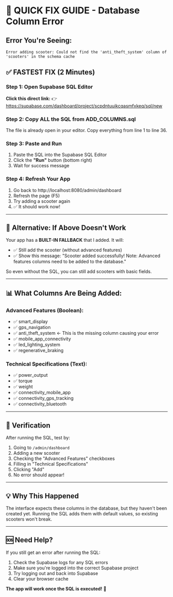 # 🚨 QUICK FIX GUIDE - Database Column Error

## Error You're Seeing:
```
Error adding scooter: Could not find the 'anti_theft_system' column of 'scooters' in the schema cache
```

## ✅ FASTEST FIX (2 Minutes)

### Step 1: Open Supabase SQL Editor
**Click this direct link:** 
👉 https://supabase.com/dashboard/project/scpdntuuikcqasmfxkeq/sql/new

### Step 2: Copy ALL the SQL from ADD_COLUMNS.sql
The file is already open in your editor. Copy everything from line 1 to line 36.

### Step 3: Paste and Run
1. Paste the SQL into the Supabase SQL Editor
2. Click the **"Run"** button (bottom right)
3. Wait for success message

### Step 4: Refresh Your App
1. Go back to http://localhost:8080/admin/dashboard
2. Refresh the page (F5)
3. Try adding a scooter again
4. ✅ It should work now!

---

## 🔄 Alternative: If Above Doesn't Work

Your app has a **BUILT-IN FALLBACK** that I added. It will:
- ✅ Still add the scooter (without advanced features)
- ✅ Show this message: "Scooter added successfully! Note: Advanced features columns need to be added to the database."

So even without the SQL, you can still add scooters with basic fields.

---

## 📊 What Columns Are Being Added:

### Advanced Features (Boolean):
- ✅ smart_display
- ✅ gps_navigation
- ✅ anti_theft_system ← This is the missing column causing your error
- ✅ mobile_app_connectivity
- ✅ led_lighting_system
- ✅ regenerative_braking

### Technical Specifications (Text):
- ✅ power_output
- ✅ torque
- ✅ weight
- ✅ connectivity_mobile_app
- ✅ connectivity_gps_tracking
- ✅ connectivity_bluetooth

---

## 🎯 Verification

After running the SQL, test by:
1. Going to `/admin/dashboard`
2. Adding a new scooter
3. Checking the "Advanced Features" checkboxes
4. Filling in "Technical Specifications"
5. Clicking "Add"
6. No error should appear!

---

## 💡 Why This Happened

The interface expects these columns in the database, but they haven't been created yet. Running the SQL adds them with default values, so existing scooters won't break.

---

## 🆘 Need Help?

If you still get an error after running the SQL:
1. Check the Supabase logs for any SQL errors
2. Make sure you're logged into the correct Supabase project
3. Try logging out and back into Supabase
4. Clear your browser cache

**The app will work once the SQL is executed!** 🚀
